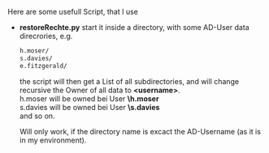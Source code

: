 Here are some usefull Script, that I use

- **restoreRechte.py**
  start it inside a directory, with some AD-User data direcrories, e.g.
  ```bash
  h.moser/
  s.davies/
  e.fitzgerald/
  ```
  the script will then get a List of all subdirectories, and will change recursive the Owner
  of all data to **<DOMAIN>\<username>**.  
  h.moser will be owned bei User **<DOMAIN>\h.moser**  
  s.davies will be owned bei User **<DOMAIN>\s.davies**  
  and so on.

  Will only work, if the directory name is excact the AD-Username (as it is in my environment).

